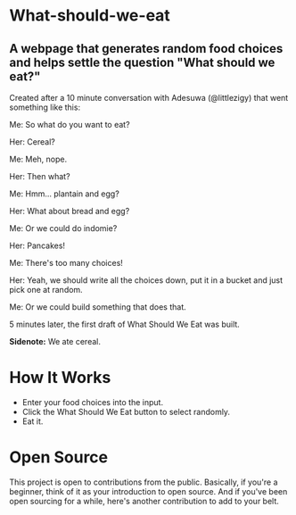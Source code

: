 # What-should-we-eat
A webpage that generates random food choices and helps settle the question "What should we eat?"
---
Created after a 10 minute conversation with Adesuwa (@littlezigy) that went something like this:

Me: So what do you want to eat?

Her: Cereal?

Me: Meh, nope.

Her: Then what?

Me: Hmm... plantain and egg?

Her: What about bread and egg?

Me: Or we could do indomie?

Her: Pancakes!

Me: There's too many choices!

Her: Yeah, we should write all the choices down, put it in a bucket and just pick one at random.

Me: Or we could build something that does that.

5 minutes later, the first draft of What Should We Eat was built.

**Sidenote:** We ate cereal.

# How It Works
- Enter your food choices into the input.
- Click the What Should We Eat button to select randomly.
- Eat it.

# Open Source
This project is open to contributions from the public. 
Basically, if you're a beginner, think of it as your introduction to open source. 
And if you've been open sourcing for a while, here's another contribution to add to your belt.
